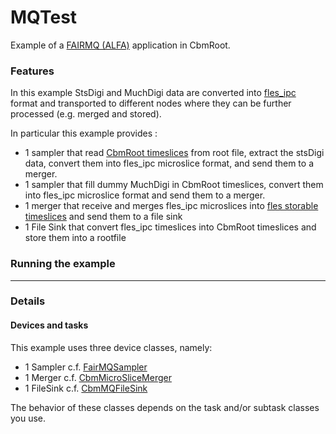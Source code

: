 MQTest
========
Example of a [FAIRMQ (ALFA)](https://github.com/FairRootGroup/FairRoot/tree/master/fairmq) application in CbmRoot.

### Features
In this example StsDigi and MuchDigi data are converted into [fles_ipc](https://github.com/cbm-fles/fles_ipc) format and transported to different nodes where they can be further processed (e.g. merged and stored).

In particular this example provides :
* 1 sampler that read [CbmRoot timeslices](https://github.com/NicolasWinckler/CbmRoot/blob/devmq/run/CbmTimeSlice.h) from root file, extract the stsDigi data, convert them into fles_ipc microslice format, and send them to a merger.
* 1 sampler that fill dummy MuchDigi in CbmRoot timeslices, convert them into fles_ipc microslice format and send them to a merger.
* 1 merger that receive and merges fles_ipc microslices into [fles storable timeslices](https://github.com/cbm-fles/fles_ipc/blob/master/StorableTimeslice.hpp) and send them to a file sink
* 1 File Sink that convert fles_ipc timeslices into CbmRoot timeslices and store them into a rootfile

### Running the example

- - - -

### Details
#### Devices and tasks

This example uses three device classes, namely:
* 1 Sampler c.f. [FairMQSampler](https://github.com/FairRootGroup/FairRoot/blob/dev/base/MQ/FairMQSampler.h)
* 1 Merger c.f. [CbmMicroSliceMerger](https://github.com/NicolasWinckler/CbmRoot/blob/devmq/tutorials/MQTest/MQDevices/CbmMicroSliceMerger.h)
* 1 FileSink c.f. [CbmMQFileSink](https://github.com/NicolasWinckler/CbmRoot/blob/devmq/tutorials/MQTest/MQDevices/CbmMQFileSink.h)

The behavior of these classes depends on the task and/or subtask classes you use.

